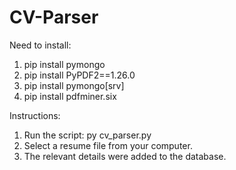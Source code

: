 # CV-Parser
Need to install:

  1. pip install pymongo
  2. pip install PyPDF2==1.26.0
  3. pip install pymongo[srv]
  4. pip install pdfminer.six

Instructions:
1. Run the script: py cv_parser.py
2. Select a resume file from your computer.
3. The relevant details were added to the database.


